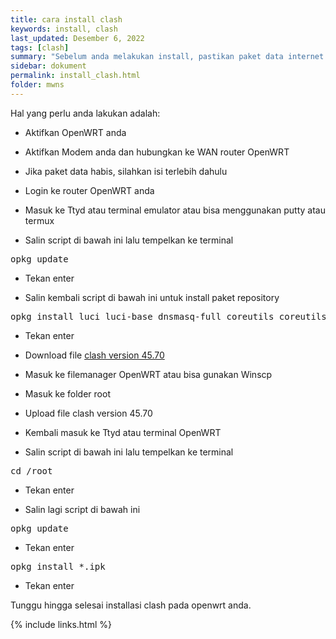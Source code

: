 ```yaml
---
title: cara install clash
keywords: install, clash
last_updated: Desember 6, 2022
tags: [clash]
summary: "Sebelum anda melakukan install, pastikan paket data internet anda sudah ada dan stabil."
sidebar: dokument
permalink: install_clash.html
folder: mwns
---
```


Hal yang perlu anda lakukan adalah:

* Aktifkan OpenWRT anda

* Aktifkan Modem anda dan hubungkan ke WAN router OpenWRT

* Jika paket data habis, silahkan isi terlebih dahulu

* Login ke router OpenWRT anda

* Masuk ke Ttyd atau terminal emulator atau bisa menggunakan putty atau termux

* Salin script di bawah ini lalu tempelkan ke terminal

<pre>
opkg update
</pre>

* Tekan enter

* Salin kembali script di bawah ini untuk install paket repository

<pre>
opkg install luci luci-base dnsmasq-full coreutils coreutils-nohup bash curl ca-certificates ipset ip-full libcap libcap-bin ruby ruby-yaml unzip iptables kmod-ipt-nat iptables-mod-tproxy iptables-mod-extra kmod-tun luci-compat ip6tables-mod-nat kmod-inet-diag kmod-nft-tproxy
</pre>

* Tekan enter

* Download file [clash version 45.70](https://github.com/vernesong/OpenClash/raw/v0.45.70-beta/luci-app-openclash_0.45.70-beta_all.ipk)

* Masuk ke filemanager OpenWRT atau bisa gunakan Winscp

* Masuk ke folder root

* Upload file clash version 45.70

* Kembali masuk ke Ttyd atau terminal OpenWRT

* Salin script di bawah ini lalu tempelkan ke terminal

<pre>
cd /root
</pre>

* Tekan enter

* Salin lagi script di bawah ini

<pre>
opkg update
</pre>

* Tekan enter

<pre>
opkg install *.ipk
</pre>

* Tekan enter

Tunggu hingga selesai installasi clash pada openwrt anda.

{% include links.html %}
